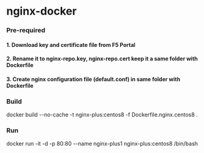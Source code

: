 # nginx-docker
### Pre-required
#### 1. Download key and certificate file from F5 Portal
#### 2. Rename it to nginx-repo.key, nginx-repo.cert keep it a same folder with Dockerfile
#### 3. Create nginx configuration file (default.conf) in same folder with Dockerfile
### Build
docker build --no-cache -t nginx-plus:centos8 -f Dockerfile.nginx.centos8 .

### Run
docker run -it -d -p 80:80 --name nginx-plus1 nginx-plus:centos8 /bin/bash